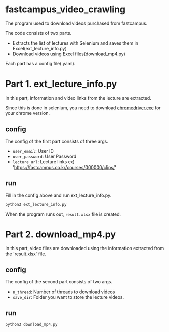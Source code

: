 # fastcampus_video_crawling
The program used to download videos purchased from fastcampus.

The code consists of two parts.
 - Extracts the list of lectures with Selenium and saves them in Excel(ext_lecture_info.py)
 - Download videos using Excel files(download_mp4.py)

Each part has a config file(.yaml).  

# Part 1. ext_lecture_info.py 

In this part, information and video links from the lecture are extracted.

Since this is done in selenium, you need to download [chromedriver.exe](https://chromedriver.chromium.org/downloads) for your chrome version.


## config
The config of the first part consists of three args.
- `user_email`: User ID
- `user_password`: User Password
- `lecture_url`: Lecture links ex) 'https://fastcampus.co.kr/courses/000000/clips/'
  
## run 
Fill in the config above and run ext_lecture_info.py.

```python3 ext_lecture_info.py```

When the program runs out, `result.xlsx` file is created. 


# Part 2. download_mp4.py

In this part, video files are downloaded using the information extracted from the 'result.xlsx' file.

## config

The config of the second part consists of two args.
- `n_thread`: Number of threads to download videos
- `save_dir`: Folder you want to store the lecture videos.

## run

```python3 download_mp4.py``` 

